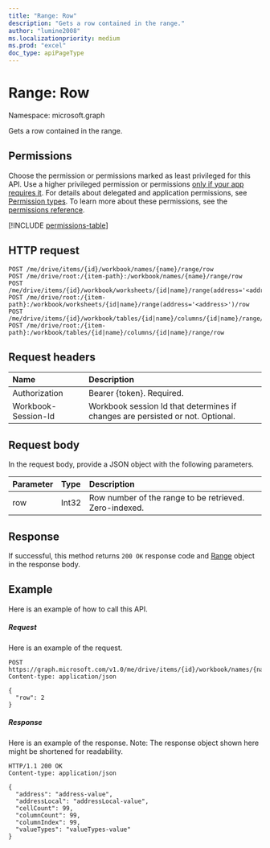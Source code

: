 ```yaml
---
title: "Range: Row"
description: "Gets a row contained in the range."
author: "lumine2008"
ms.localizationpriority: medium
ms.prod: "excel"
doc_type: apiPageType
---
```


# Range: Row

Namespace: microsoft.graph

Gets a row contained in the range.
## Permissions
Choose the permission or permissions marked as least privileged for this API. Use a higher privileged permission or permissions [only if your app requires it](/graph/permissions-overview#best-practices-for-using-microsoft-graph-permissions). For details about delegated and application permissions, see [Permission types](/graph/permissions-overview#permission-types). To learn more about these permissions, see the [permissions reference](/graph/permissions-reference).

<!-- { "blockType": "permissions", "name": "range_row" } -->
[!INCLUDE [permissions-table](../includes/permissions/range-row-permissions.md)]

## HTTP request
<!-- { "blockType": "ignored" } -->
```http
POST /me/drive/items/{id}/workbook/names/{name}/range/row
POST /me/drive/root:/{item-path}:/workbook/names/{name}/range/row
POST /me/drive/items/{id}/workbook/worksheets/{id|name}/range(address='<address>')/row
POST /me/drive/root:/{item-path}:/workbook/worksheets/{id|name}/range(address='<address>')/row
POST /me/drive/items/{id}/workbook/tables/{id|name}/columns/{id|name}/range/row
POST /me/drive/root:/{item-path}:/workbook/tables/{id|name}/columns/{id|name}/range/row

```
## Request headers
| Name       | Description|
|:---------------|:----------|
| Authorization  | Bearer {token}. Required. |
| Workbook-Session-Id  | Workbook session Id that determines if changes are persisted or not. Optional.|

## Request body
In the request body, provide a JSON object with the following parameters.

| Parameter	   | Type	|Description|
|:---------------|:--------|:----------|
|row|Int32|Row number of the range to be retrieved. Zero-indexed.|

## Response

If successful, this method returns `200 OK` response code and [Range](../resources/range.md) object in the response body.

## Example
Here is an example of how to call this API.
##### Request
Here is an example of the request.
<!--{
  "blockType": "request",
  "isComposable": true,
  "name": "range_row",
  "idempotent": true,
  "@type": "requestBodyResourceFor.range_row"
}-->
```http
POST https://graph.microsoft.com/v1.0/me/drive/items/{id}/workbook/names/{name}/range/row
Content-type: application/json

{
  "row": 2
}
```

##### Response
Here is an example of the response. Note: The response object shown here might be shortened for readability.
<!-- {
  "blockType": "response",
  "truncated": true,
  "@odata.type": "microsoft.graph.workbookRange"
} -->
```http
HTTP/1.1 200 OK
Content-type: application/json

{
  "address": "address-value",
  "addressLocal": "addressLocal-value",
  "cellCount": 99,
  "columnCount": 99,
  "columnIndex": 99,
  "valueTypes": "valueTypes-value"
}
```

<!-- uuid: 8fcb5dbc-d5aa-4681-8e31-b001d5168d79
2015-10-25 14:57:30 UTC -->
<!-- {
  "type": "#page.annotation",
  "description": "Range: Row",
  "keywords": "",
  "section": "documentation",
  "tocPath": ""
}-->

